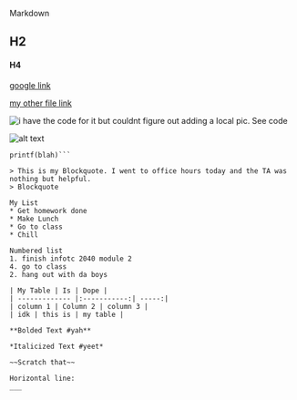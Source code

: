 Markdown
## H2
#### H4
[google link](google.com)

[ my other file link](<https://github.com/NateBira/Markdown/>)

![i have the code for it but couldnt figure out adding a local pic. See code](files/Users/Nate/Pictures/STL.jpg)

![alt text](https://www.akc.org/wp-content/themes/akc/component-library/assets/img/welcome.jpg "Cute puppy")

```"C# syntax highlighting"
printf(blah)```

> This is my Blockquote. I went to office hours today and the TA was nothing but helpful.
> Blockquote

My List
* Get homework done
* Make Lunch
* Go to class
* Chill

Numbered list
1. finish infotc 2040 module 2
4. go to class
2. hang out with da boys

| My Table | Is | Dope |
| ------------- |:-----------:| -----:|
| column 1 | Column 2 | column 3 |
| idk | this is | my table |

**Bolded Text #yah**

*Italicized Text #yeet*

~~Scratch that~~

Horizontal line:
___
